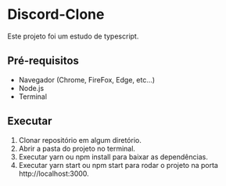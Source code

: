 # Discord-Clone

Este projeto foi um estudo de typescript.

## Pré-requisitos

- Navegador (Chrome, FireFox, Edge, etc...)
- Node.js
- Terminal

## Executar

1. Clonar repositório em algum diretório.
2. Abrir a pasta do projeto no terminal.
3. Executar yarn ou npm install para baixar as dependências.
4. Executar yarn start ou npm start para rodar o projeto na porta http://localhost:3000.
